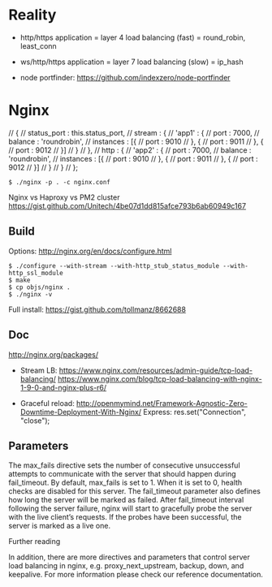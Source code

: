 

# Reality

- http/https application = layer 4 load balancing (fast) = round_robin, least_conn
- ws/http/https application = layer 7 load balancing (slow) = ip_hash

- node portfinder: https://github.com/indexzero/node-portfinder

# Nginx



// {
//   status_port : this.status_port,
//   stream : {
//     'app1' : {
//       port : 7000,
//       balance : 'roundrobin',
//       instances : [{
//         port : 9010
//       }, {
//         port : 9011
//       }, {
//         port : 9012
//       }]
//     }
//   },
//   http : {
//     'app2' : {
//       port : 7000,
//       balance : 'roundrobin',
//       instances : [{
//         port : 9010
//       }, {
//         port : 9011
//       }, {
//         port : 9012
//       }]
//     }
//   }
// };



```
$ ./nginx -p . -c nginx.conf
```

Nginx vs Haproxy vs PM2 cluster
https://gist.github.com/Unitech/4be07d1dd815afce793b6ab60949c167


## Build

Options: http://nginx.org/en/docs/configure.html

```
$ ./configure --with-stream --with-http_stub_status_module --with-http_ssl_module
$ make
$ cp objs/nginx .
$ ./nginx -v
```

Full install: https://gist.github.com/tollmanz/8662688

## Doc

http://nginx.org/packages/

- Stream LB:
https://www.nginx.com/resources/admin-guide/tcp-load-balancing/
https://www.nginx.com/blog/tcp-load-balancing-with-nginx-1-9-0-and-nginx-plus-r6/

- Graceful reload:
http://openmymind.net/Framework-Agnostic-Zero-Downtime-Deployment-With-Nginx/
Express: res.set("Connection", "close");

## Parameters

The max_fails directive sets the number of consecutive unsuccessful attempts to communicate with the server that should happen during fail_timeout. By default, max_fails is set to 1. When it is set to 0, health checks are disabled for this server. The fail_timeout parameter also defines how long the server will be marked as failed. After fail_timeout interval following the server failure, nginx will start to gracefully probe the server with the live client’s requests. If the probes have been successful, the server is marked as a live one.

Further reading

In addition, there are more directives and parameters that control server load balancing in nginx, e.g. proxy_next_upstream, backup, down, and keepalive. For more information please check our reference documentation.
